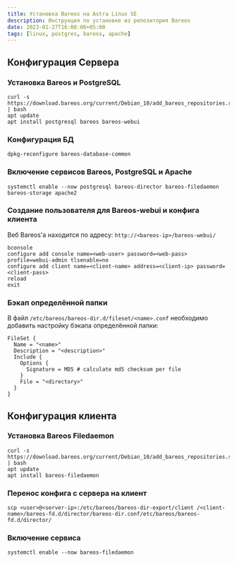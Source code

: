 ```yaml
---
title: Установка Bareos на Astra Linux SE
description: Инструкция по установке из репозитория Bareos
date: 2023-01-27T16:08:00+05:00
tags: [linux, postgres, bareos, apache]
---
```

## Конфигурация Сервера

### Установка Bareos и PostgreSQL
```ell
curl -s https://download.bareos.org/current/Debian_10/add_bareos_repositories.sh | bash
apt update
apt install postgresql bareos bareos-webui
```

### Конфигурация БД
```ell
dpkg-reconfigure bareos-database-common
```

### Включение сервисов Bareos, PostgreSQL и Apache
```ell
systemctl enable --now postgresql bareos-director bareos-filedaemon bareos-storage apache2
```

### Создание пользователя для Bareos-webui и конфига клиента
Веб Bareos'а находится по адресу: `http://<bareos-ip>/bareos-webui/`

```ell
bconsole
configure add console name=<web-user> password=<web-pass> profile=webui-admin tlsenable=no
configure add client name=<client-name> address=<client-ip> password=<client-pass>
reload
exit
```

### Бэкап определённой папки
В файл `/etc/bareos/bareos-dir.d/fileset/<name>.conf` необходимо добавить настройку бэкапа определённой папки:

```
FileSet {
  Name = "<name>"
  Description = "<description>"
  Include {
    Options {
      Signature = MD5 # calculate md5 checksum per file
    }
    File = "<directory>"
  }
}
```

## Конфигурация клиента

### Установка Bareos Filedaemon
```ell
curl -s https://download.bareos.org/current/Debian_10/add_bareos_repositories.sh | bash
apt update
apt install bareos-filedaemon
```

### Перенос конфига с сервера на клиент
```ell
scp <user>@<server-ip>:/etc/bareos/bareos-dir-export/client /<client-name>/bareos-fd.d/director/bareos-dir.conf/etc/bareos/bareos-fd.d/director/
```

### Включение сервиса
```ell
systemctl enable --now bareos-filedaemon
```
